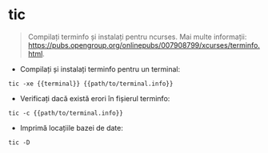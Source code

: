 # tic

> Compilați terminfo și instalați pentru ncurses.
> Mai multe informații: <https://pubs.opengroup.org/onlinepubs/007908799/xcurses/terminfo.html>.

- Compilați și instalați terminfo pentru un terminal:

`tic -xe {{terminal}} {{path/to/terminal.info}}`

- Verificați dacă există erori în fișierul terminfo:

`tic -c {{path/to/terminal.info}}`

- Imprimă locațiile bazei de date:

`tic -D`
